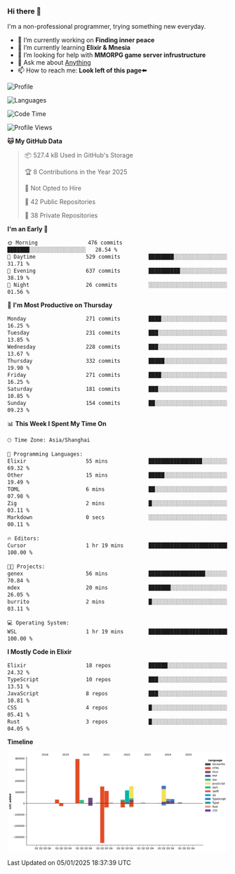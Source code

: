 ### Hi there 👋

I'm a non-professional programmer, trying something new everyday.

<!--
**dyzdyz010/dyzdyz010** is a ✨ _special_ ✨ repository because its `README.md` (this file) appears on your GitHub profile.
-->

- 🔭 I’m currently working on **Finding inner peace**
- 🌱 I’m currently learning **Elixir & Mnesia**
- 🤔 I’m looking for help with **MMORPG game server infrustructure**
- 💬 Ask me about [Anything](https://github.com/dyzdyz010/dyzdyz010/issues)
- 📫 How to reach me: **Look left of this page⬅️**

<!-- - 👯 I’m looking to collaborate on
- 😄 Pronouns: ...
- ⚡ Fun fact: ...
 -->
 
![Profile](https://github-readme-stats.vercel.app/api?username=dyzdyz010&count_private=true&show_icons=true&theme=dracula)

![Languages](https://github-readme-stats.vercel.app/api/top-langs/?username=dyzdyz010&layout=compact&theme=dracula)

<!--START_SECTION:waka-->
![Code Time](http://img.shields.io/badge/Code%20Time-1%2C859%20hrs-blue)

![Profile Views](http://img.shields.io/badge/Profile%20Views-0-blue)

**🐱 My GitHub Data** 

> 📦 527.4 kB Used in GitHub's Storage 
 > 
> 🏆 8 Contributions in the Year 2025
 > 
> 🚫 Not Opted to Hire
 > 
> 📜 42 Public Repositories 
 > 
> 🔑 38 Private Repositories 
 > 
**I'm an Early 🐤** 

```text
🌞 Morning                476 commits         ███████░░░░░░░░░░░░░░░░░░   28.54 % 
🌆 Daytime                529 commits         ████████░░░░░░░░░░░░░░░░░   31.71 % 
🌃 Evening                637 commits         ██████████░░░░░░░░░░░░░░░   38.19 % 
🌙 Night                  26 commits          ░░░░░░░░░░░░░░░░░░░░░░░░░   01.56 % 
```
📅 **I'm Most Productive on Thursday** 

```text
Monday                   271 commits         ████░░░░░░░░░░░░░░░░░░░░░   16.25 % 
Tuesday                  231 commits         ███░░░░░░░░░░░░░░░░░░░░░░   13.85 % 
Wednesday                228 commits         ███░░░░░░░░░░░░░░░░░░░░░░   13.67 % 
Thursday                 332 commits         █████░░░░░░░░░░░░░░░░░░░░   19.90 % 
Friday                   271 commits         ████░░░░░░░░░░░░░░░░░░░░░   16.25 % 
Saturday                 181 commits         ███░░░░░░░░░░░░░░░░░░░░░░   10.85 % 
Sunday                   154 commits         ██░░░░░░░░░░░░░░░░░░░░░░░   09.23 % 
```


📊 **This Week I Spent My Time On** 

```text
🕑︎ Time Zone: Asia/Shanghai

💬 Programming Languages: 
Elixir                   55 mins             █████████████████░░░░░░░░   69.32 % 
Other                    15 mins             █████░░░░░░░░░░░░░░░░░░░░   19.49 % 
TOML                     6 mins              ██░░░░░░░░░░░░░░░░░░░░░░░   07.98 % 
Zig                      2 mins              █░░░░░░░░░░░░░░░░░░░░░░░░   03.11 % 
Markdown                 0 secs              ░░░░░░░░░░░░░░░░░░░░░░░░░   00.11 % 

🔥 Editors: 
Cursor                   1 hr 19 mins        █████████████████████████   100.00 % 

🐱‍💻 Projects: 
genex                    56 mins             ██████████████████░░░░░░░   70.84 % 
mdex                     20 mins             ███████░░░░░░░░░░░░░░░░░░   26.05 % 
burrito                  2 mins              █░░░░░░░░░░░░░░░░░░░░░░░░   03.11 % 

💻 Operating System: 
WSL                      1 hr 19 mins        █████████████████████████   100.00 % 
```

**I Mostly Code in Elixir** 

```text
Elixir                   18 repos            ██████░░░░░░░░░░░░░░░░░░░   24.32 % 
TypeScript               10 repos            ███░░░░░░░░░░░░░░░░░░░░░░   13.51 % 
JavaScript               8 repos             ███░░░░░░░░░░░░░░░░░░░░░░   10.81 % 
CSS                      4 repos             █░░░░░░░░░░░░░░░░░░░░░░░░   05.41 % 
Rust                     3 repos             █░░░░░░░░░░░░░░░░░░░░░░░░   04.05 % 
```



**Timeline**

![Lines of Code chart](https://raw.githubusercontent.com/dyzdyz010/dyzdyz010/master/assets/bar_graph.png)


 Last Updated on 05/01/2025 18:37:39 UTC
<!--END_SECTION:waka-->
